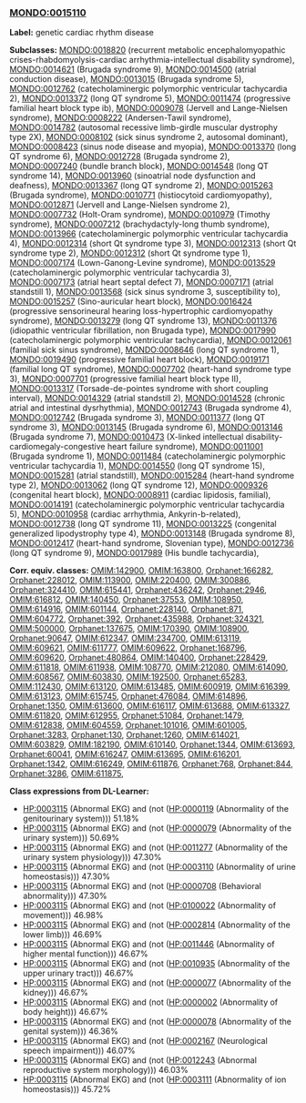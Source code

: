 
### [MONDO:0015110](http://purl.obolibrary.org/obo/MONDO_0015110)
**Label:** genetic cardiac rhythm disease

**Subclasses:** [MONDO:0018820](http://purl.obolibrary.org/obo/MONDO_0018820) (recurrent metabolic encephalomyopathic crises-rhabdomyolysis-cardiac arrhythmia-intellectual disability syndrome), [MONDO:0014621](http://purl.obolibrary.org/obo/MONDO_0014621) (Brugada syndrome 9), [MONDO:0014500](http://purl.obolibrary.org/obo/MONDO_0014500) (atrial conduction disease), [MONDO:0013015](http://purl.obolibrary.org/obo/MONDO_0013015) (Brugada syndrome 5), [MONDO:0012762](http://purl.obolibrary.org/obo/MONDO_0012762) (catecholaminergic polymorphic ventricular tachycardia 2), [MONDO:0013372](http://purl.obolibrary.org/obo/MONDO_0013372) (long QT syndrome 5), [MONDO:0011474](http://purl.obolibrary.org/obo/MONDO_0011474) (progressive familial heart block type ib), [MONDO:0009078](http://purl.obolibrary.org/obo/MONDO_0009078) (Jervell and Lange-Nielsen syndrome), [MONDO:0008222](http://purl.obolibrary.org/obo/MONDO_0008222) (Andersen-Tawil syndrome), [MONDO:0014782](http://purl.obolibrary.org/obo/MONDO_0014782) (autosomal recessive limb-girdle muscular dystrophy type 2X), [MONDO:0008102](http://purl.obolibrary.org/obo/MONDO_0008102) (sick sinus syndrome 2, autosomal dominant), [MONDO:0008423](http://purl.obolibrary.org/obo/MONDO_0008423) (sinus node disease and myopia), [MONDO:0013370](http://purl.obolibrary.org/obo/MONDO_0013370) (long QT syndrome 6), [MONDO:0012728](http://purl.obolibrary.org/obo/MONDO_0012728) (Brugada syndrome 2), [MONDO:0007240](http://purl.obolibrary.org/obo/MONDO_0007240) (bundle branch block), [MONDO:0014548](http://purl.obolibrary.org/obo/MONDO_0014548) (long QT syndrome 14), [MONDO:0013960](http://purl.obolibrary.org/obo/MONDO_0013960) (sinoatrial node dysfunction and deafness), [MONDO:0013367](http://purl.obolibrary.org/obo/MONDO_0013367) (long QT syndrome 2), [MONDO:0015263](http://purl.obolibrary.org/obo/MONDO_0015263) (Brugada syndrome), [MONDO:0010771](http://purl.obolibrary.org/obo/MONDO_0010771) (histiocytoid cardiomyopathy), [MONDO:0012871](http://purl.obolibrary.org/obo/MONDO_0012871) (Jervell and Lange-Nielsen syndrome 2), [MONDO:0007732](http://purl.obolibrary.org/obo/MONDO_0007732) (Holt-Oram syndrome), [MONDO:0010979](http://purl.obolibrary.org/obo/MONDO_0010979) (Timothy syndrome), [MONDO:0007212](http://purl.obolibrary.org/obo/MONDO_0007212) (brachydactyly-long thumb syndrome), [MONDO:0013966](http://purl.obolibrary.org/obo/MONDO_0013966) (catecholaminergic polymorphic ventricular tachycardia 4), [MONDO:0012314](http://purl.obolibrary.org/obo/MONDO_0012314) (short Qt syndrome type 3), [MONDO:0012313](http://purl.obolibrary.org/obo/MONDO_0012313) (short Qt syndrome type 2), [MONDO:0012312](http://purl.obolibrary.org/obo/MONDO_0012312) (short Qt syndrome type 1), [MONDO:0007174](http://purl.obolibrary.org/obo/MONDO_0007174) (Lown-Ganong-Levine syndrome), [MONDO:0013529](http://purl.obolibrary.org/obo/MONDO_0013529) (catecholaminergic polymorphic ventricular tachycardia 3), [MONDO:0007173](http://purl.obolibrary.org/obo/MONDO_0007173) (atrial heart septal defect 7), [MONDO:0007171](http://purl.obolibrary.org/obo/MONDO_0007171) (atrial standstill 1), [MONDO:0013568](http://purl.obolibrary.org/obo/MONDO_0013568) (sick sinus syndrome 3, susceptibility to), [MONDO:0015257](http://purl.obolibrary.org/obo/MONDO_0015257) (Sino-auricular heart block), [MONDO:0016424](http://purl.obolibrary.org/obo/MONDO_0016424) (progressive sensorineural hearing loss-hypertrophic cardiomyopathy syndrome), [MONDO:0013279](http://purl.obolibrary.org/obo/MONDO_0013279) (long QT syndrome 13), [MONDO:0011376](http://purl.obolibrary.org/obo/MONDO_0011376) (idiopathic ventricular fibrillation, non Brugada type), [MONDO:0017990](http://purl.obolibrary.org/obo/MONDO_0017990) (catecholaminergic polymorphic ventricular tachycardia), [MONDO:0012061](http://purl.obolibrary.org/obo/MONDO_0012061) (familial sick sinus syndrome), [MONDO:0008646](http://purl.obolibrary.org/obo/MONDO_0008646) (long QT syndrome 1), [MONDO:0019490](http://purl.obolibrary.org/obo/MONDO_0019490) (progressive familial heart block), [MONDO:0019171](http://purl.obolibrary.org/obo/MONDO_0019171) (familial long QT syndrome), [MONDO:0007702](http://purl.obolibrary.org/obo/MONDO_0007702) (heart-hand syndrome type 3), [MONDO:0007701](http://purl.obolibrary.org/obo/MONDO_0007701) (progressive familial heart block type II), [MONDO:0013317](http://purl.obolibrary.org/obo/MONDO_0013317) (Torsade-de-pointes syndrome with short coupling interval), [MONDO:0014329](http://purl.obolibrary.org/obo/MONDO_0014329) (atrial standstill 2), [MONDO:0014528](http://purl.obolibrary.org/obo/MONDO_0014528) (chronic atrial and intestinal dysrhythmia), [MONDO:0012743](http://purl.obolibrary.org/obo/MONDO_0012743) (Brugada syndrome 4), [MONDO:0012742](http://purl.obolibrary.org/obo/MONDO_0012742) (Brugada syndrome 3), [MONDO:0011377](http://purl.obolibrary.org/obo/MONDO_0011377) (long QT syndrome 3), [MONDO:0013145](http://purl.obolibrary.org/obo/MONDO_0013145) (Brugada syndrome 6), [MONDO:0013146](http://purl.obolibrary.org/obo/MONDO_0013146) (Brugada syndrome 7), [MONDO:0010473](http://purl.obolibrary.org/obo/MONDO_0010473) (X-linked intellectual disability-cardiomegaly-congestive heart failure syndrome), [MONDO:0011001](http://purl.obolibrary.org/obo/MONDO_0011001) (Brugada syndrome 1), [MONDO:0011484](http://purl.obolibrary.org/obo/MONDO_0011484) (catecholaminergic polymorphic ventricular tachycardia 1), [MONDO:0014550](http://purl.obolibrary.org/obo/MONDO_0014550) (long QT syndrome 15), [MONDO:0015281](http://purl.obolibrary.org/obo/MONDO_0015281) (atrial standstill), [MONDO:0015284](http://purl.obolibrary.org/obo/MONDO_0015284) (heart-hand syndrome type 2), [MONDO:0013062](http://purl.obolibrary.org/obo/MONDO_0013062) (long QT syndrome 12), [MONDO:0009326](http://purl.obolibrary.org/obo/MONDO_0009326) (congenital heart block), [MONDO:0008911](http://purl.obolibrary.org/obo/MONDO_0008911) (cardiac lipidosis, familial), [MONDO:0014191](http://purl.obolibrary.org/obo/MONDO_0014191) (catecholaminergic polymorphic ventricular tachycardia 5), [MONDO:0010958](http://purl.obolibrary.org/obo/MONDO_0010958) (cardiac arrhythmia, Ankyrin-b-related), [MONDO:0012738](http://purl.obolibrary.org/obo/MONDO_0012738) (long QT syndrome 11), [MONDO:0013225](http://purl.obolibrary.org/obo/MONDO_0013225) (congenital generalized lipodystrophy type 4), [MONDO:0013148](http://purl.obolibrary.org/obo/MONDO_0013148) (Brugada syndrome 8), [MONDO:0012417](http://purl.obolibrary.org/obo/MONDO_0012417) (heart-hand syndrome, Slovenian type), [MONDO:0012736](http://purl.obolibrary.org/obo/MONDO_0012736) (long QT syndrome 9), [MONDO:0017989](http://purl.obolibrary.org/obo/MONDO_0017989) (His bundle tachycardia), 

**Corr. equiv. classes:** [OMIM:142900](http://purl.obolibrary.org/obo/OMIM_142900), [OMIM:163800](http://purl.obolibrary.org/obo/OMIM_163800), [Orphanet:166282](http://www.orpha.net/ORDO/Orphanet_166282), [Orphanet:228012](http://www.orpha.net/ORDO/Orphanet_228012), [OMIM:113900](http://purl.obolibrary.org/obo/OMIM_113900), [OMIM:220400](http://purl.obolibrary.org/obo/OMIM_220400), [OMIM:300886](http://purl.obolibrary.org/obo/OMIM_300886), [Orphanet:324410](http://www.orpha.net/ORDO/Orphanet_324410), [OMIM:615441](http://purl.obolibrary.org/obo/OMIM_615441), [Orphanet:436242](http://www.orpha.net/ORDO/Orphanet_436242), [Orphanet:2946](http://www.orpha.net/ORDO/Orphanet_2946), [OMIM:616812](http://purl.obolibrary.org/obo/OMIM_616812), [OMIM:140450](http://purl.obolibrary.org/obo/OMIM_140450), [Orphanet:37553](http://www.orpha.net/ORDO/Orphanet_37553), [OMIM:108950](http://purl.obolibrary.org/obo/OMIM_108950), [OMIM:614916](http://purl.obolibrary.org/obo/OMIM_614916), [OMIM:601144](http://purl.obolibrary.org/obo/OMIM_601144), [Orphanet:228140](http://www.orpha.net/ORDO/Orphanet_228140), [Orphanet:871](http://www.orpha.net/ORDO/Orphanet_871), [OMIM:604772](http://purl.obolibrary.org/obo/OMIM_604772), [Orphanet:392](http://www.orpha.net/ORDO/Orphanet_392), [Orphanet:435988](http://www.orpha.net/ORDO/Orphanet_435988), [Orphanet:324321](http://www.orpha.net/ORDO/Orphanet_324321), [OMIM:500000](http://purl.obolibrary.org/obo/OMIM_500000), [Orphanet:137675](http://www.orpha.net/ORDO/Orphanet_137675), [OMIM:170390](http://purl.obolibrary.org/obo/OMIM_170390), [OMIM:108900](http://purl.obolibrary.org/obo/OMIM_108900), [Orphanet:90647](http://www.orpha.net/ORDO/Orphanet_90647), [OMIM:612347](http://purl.obolibrary.org/obo/OMIM_612347), [OMIM:234700](http://purl.obolibrary.org/obo/OMIM_234700), [OMIM:613119](http://purl.obolibrary.org/obo/OMIM_613119), [OMIM:609621](http://purl.obolibrary.org/obo/OMIM_609621), [OMIM:611777](http://purl.obolibrary.org/obo/OMIM_611777), [OMIM:609622](http://purl.obolibrary.org/obo/OMIM_609622), [Orphanet:168796](http://www.orpha.net/ORDO/Orphanet_168796), [OMIM:609620](http://purl.obolibrary.org/obo/OMIM_609620), [Orphanet:480864](http://www.orpha.net/ORDO/Orphanet_480864), [OMIM:140400](http://purl.obolibrary.org/obo/OMIM_140400), [Orphanet:228429](http://www.orpha.net/ORDO/Orphanet_228429), [OMIM:611818](http://purl.obolibrary.org/obo/OMIM_611818), [OMIM:611938](http://purl.obolibrary.org/obo/OMIM_611938), [OMIM:108770](http://purl.obolibrary.org/obo/OMIM_108770), [OMIM:212080](http://purl.obolibrary.org/obo/OMIM_212080), [OMIM:614090](http://purl.obolibrary.org/obo/OMIM_614090), [OMIM:608567](http://purl.obolibrary.org/obo/OMIM_608567), [OMIM:603830](http://purl.obolibrary.org/obo/OMIM_603830), [OMIM:192500](http://purl.obolibrary.org/obo/OMIM_192500), [Orphanet:65283](http://www.orpha.net/ORDO/Orphanet_65283), [OMIM:112430](http://purl.obolibrary.org/obo/OMIM_112430), [OMIM:613120](http://purl.obolibrary.org/obo/OMIM_613120), [OMIM:613485](http://purl.obolibrary.org/obo/OMIM_613485), [OMIM:600919](http://purl.obolibrary.org/obo/OMIM_600919), [OMIM:616399](http://purl.obolibrary.org/obo/OMIM_616399), [OMIM:613123](http://purl.obolibrary.org/obo/OMIM_613123), [OMIM:615745](http://purl.obolibrary.org/obo/OMIM_615745), [Orphanet:476084](http://www.orpha.net/ORDO/Orphanet_476084), [OMIM:614896](http://purl.obolibrary.org/obo/OMIM_614896), [Orphanet:1350](http://www.orpha.net/ORDO/Orphanet_1350), [OMIM:613600](http://purl.obolibrary.org/obo/OMIM_613600), [OMIM:616117](http://purl.obolibrary.org/obo/OMIM_616117), [OMIM:613688](http://purl.obolibrary.org/obo/OMIM_613688), [OMIM:613327](http://purl.obolibrary.org/obo/OMIM_613327), [OMIM:611820](http://purl.obolibrary.org/obo/OMIM_611820), [OMIM:612955](http://purl.obolibrary.org/obo/OMIM_612955), [Orphanet:51084](http://www.orpha.net/ORDO/Orphanet_51084), [Orphanet:1479](http://www.orpha.net/ORDO/Orphanet_1479), [OMIM:612838](http://purl.obolibrary.org/obo/OMIM_612838), [OMIM:604559](http://purl.obolibrary.org/obo/OMIM_604559), [Orphanet:101016](http://www.orpha.net/ORDO/Orphanet_101016), [OMIM:601005](http://purl.obolibrary.org/obo/OMIM_601005), [Orphanet:3283](http://www.orpha.net/ORDO/Orphanet_3283), [Orphanet:130](http://www.orpha.net/ORDO/Orphanet_130), [Orphanet:1260](http://www.orpha.net/ORDO/Orphanet_1260), [OMIM:614021](http://purl.obolibrary.org/obo/OMIM_614021), [OMIM:603829](http://purl.obolibrary.org/obo/OMIM_603829), [OMIM:182190](http://purl.obolibrary.org/obo/OMIM_182190), [OMIM:610140](http://purl.obolibrary.org/obo/OMIM_610140), [Orphanet:1344](http://www.orpha.net/ORDO/Orphanet_1344), [OMIM:613693](http://purl.obolibrary.org/obo/OMIM_613693), [Orphanet:60041](http://www.orpha.net/ORDO/Orphanet_60041), [OMIM:616247](http://purl.obolibrary.org/obo/OMIM_616247), [OMIM:613695](http://purl.obolibrary.org/obo/OMIM_613695), [OMIM:616201](http://purl.obolibrary.org/obo/OMIM_616201), [Orphanet:1342](http://www.orpha.net/ORDO/Orphanet_1342), [OMIM:616249](http://purl.obolibrary.org/obo/OMIM_616249), [OMIM:611876](http://purl.obolibrary.org/obo/OMIM_611876), [Orphanet:768](http://www.orpha.net/ORDO/Orphanet_768), [Orphanet:844](http://www.orpha.net/ORDO/Orphanet_844), [Orphanet:3286](http://www.orpha.net/ORDO/Orphanet_3286), [OMIM:611875](http://purl.obolibrary.org/obo/OMIM_611875), 

**Class expressions from DL-Learner:**

- [HP:0003115](http://purl.obolibrary.org/obo/HP_0003115) (Abnormal EKG) and (not ([HP:0000119](http://purl.obolibrary.org/obo/HP_0000119) (Abnormality of the genitourinary system))) 51.18%
- [HP:0003115](http://purl.obolibrary.org/obo/HP_0003115) (Abnormal EKG) and (not ([HP:0000079](http://purl.obolibrary.org/obo/HP_0000079) (Abnormality of the urinary system))) 50.69%
- [HP:0003115](http://purl.obolibrary.org/obo/HP_0003115) (Abnormal EKG) and (not ([HP:0011277](http://purl.obolibrary.org/obo/HP_0011277) (Abnormality of the urinary system physiology))) 47.30%
- [HP:0003115](http://purl.obolibrary.org/obo/HP_0003115) (Abnormal EKG) and (not ([HP:0003110](http://purl.obolibrary.org/obo/HP_0003110) (Abnormality of urine homeostasis))) 47.30%
- [HP:0003115](http://purl.obolibrary.org/obo/HP_0003115) (Abnormal EKG) and (not ([HP:0000708](http://purl.obolibrary.org/obo/HP_0000708) (Behavioral abnormality))) 47.30%
- [HP:0003115](http://purl.obolibrary.org/obo/HP_0003115) (Abnormal EKG) and (not ([HP:0100022](http://purl.obolibrary.org/obo/HP_0100022) (Abnormality of movement))) 46.98%
- [HP:0003115](http://purl.obolibrary.org/obo/HP_0003115) (Abnormal EKG) and (not ([HP:0002814](http://purl.obolibrary.org/obo/HP_0002814) (Abnormality of the lower limb))) 46.69%
- [HP:0003115](http://purl.obolibrary.org/obo/HP_0003115) (Abnormal EKG) and (not ([HP:0011446](http://purl.obolibrary.org/obo/HP_0011446) (Abnormality of higher mental function))) 46.67%
- [HP:0003115](http://purl.obolibrary.org/obo/HP_0003115) (Abnormal EKG) and (not ([HP:0010935](http://purl.obolibrary.org/obo/HP_0010935) (Abnormality of the upper urinary tract))) 46.67%
- [HP:0003115](http://purl.obolibrary.org/obo/HP_0003115) (Abnormal EKG) and (not ([HP:0000077](http://purl.obolibrary.org/obo/HP_0000077) (Abnormality of the kidney))) 46.67%
- [HP:0003115](http://purl.obolibrary.org/obo/HP_0003115) (Abnormal EKG) and (not ([HP:0000002](http://purl.obolibrary.org/obo/HP_0000002) (Abnormality of body height))) 46.67%
- [HP:0003115](http://purl.obolibrary.org/obo/HP_0003115) (Abnormal EKG) and (not ([HP:0000078](http://purl.obolibrary.org/obo/HP_0000078) (Abnormality of the genital system))) 46.36%
- [HP:0003115](http://purl.obolibrary.org/obo/HP_0003115) (Abnormal EKG) and (not ([HP:0002167](http://purl.obolibrary.org/obo/HP_0002167) (Neurological speech impairment))) 46.07%
- [HP:0003115](http://purl.obolibrary.org/obo/HP_0003115) (Abnormal EKG) and (not ([HP:0012243](http://purl.obolibrary.org/obo/HP_0012243) (Abnormal reproductive system morphology))) 46.03%
- [HP:0003115](http://purl.obolibrary.org/obo/HP_0003115) (Abnormal EKG) and (not ([HP:0003111](http://purl.obolibrary.org/obo/HP_0003111) (Abnormality of ion homeostasis))) 45.72%


